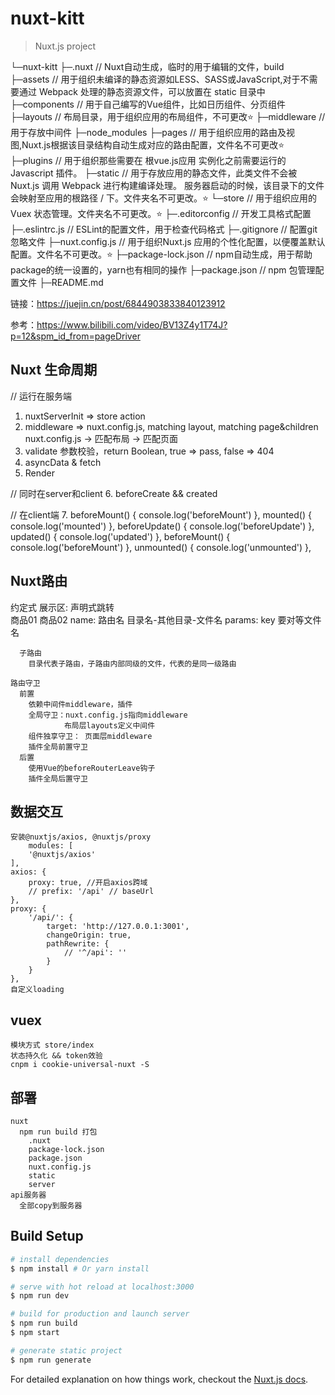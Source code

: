 # nuxt-kitt

> Nuxt.js project

└─nuxt-kitt
  ├─.nuxt               // Nuxt自动生成，临时的用于编辑的文件，build
  ├─assets              // 用于组织未编译的静态资源如LESS、SASS或JavaScript,对于不需要通过 Webpack 处理的静态资源文件，可以放置在 static 目录中
  ├─components          // 用于自己编写的Vue组件，比如日历组件、分页组件
  ├─layouts             // 布局目录，用于组织应用的布局组件，不可更改⭐
  ├─middleware          // 用于存放中间件
  ├─node_modules
  ├─pages               // 用于组织应用的路由及视图,Nuxt.js根据该目录结构自动生成对应的路由配置，文件名不可更改⭐
  ├─plugins             // 用于组织那些需要在 根vue.js应用 实例化之前需要运行的 Javascript 插件。
  ├─static              // 用于存放应用的静态文件，此类文件不会被 Nuxt.js 调用 Webpack 进行构建编译处理。 服务器启动的时候，该目录下的文件会映射至应用的根路径 / 下。文件夹名不可更改。⭐
  └─store               // 用于组织应用的Vuex 状态管理。文件夹名不可更改。⭐
  ├─.editorconfig       // 开发工具格式配置
  ├─.eslintrc.js        // ESLint的配置文件，用于检查代码格式
  ├─.gitignore          // 配置git忽略文件
  ├─nuxt.config.js      // 用于组织Nuxt.js 应用的个性化配置，以便覆盖默认配置。文件名不可更改。⭐
  ├─package-lock.json   // npm自动生成，用于帮助package的统一设置的，yarn也有相同的操作
  ├─package.json        // npm 包管理配置文件
  ├─README.md

链接：https://juejin.cn/post/6844903833840123912

参考：https://www.bilibili.com/video/BV13Z4y1T74J?p=12&spm_id_from=pageDriver
## Nuxt 生命周期
// 运行在服务端
1. nuxtServerInit  => store action
2. middleware => nuxt.config.js, matching layout, matching page&children
   nuxt.config.js -> 匹配布局 -> 匹配页面 
3. validate
   参数校验，return Boolean, true => pass, false => 404  
4. asyncData & fetch
5. Render

// 同时在server和client
6. beforeCreate && created

// 在client端
7. beforeMount() { console.log('beforeMount') },
   mounted() { console.log('mounted') },
   beforeUpdate() { console.log('beforeUpdate') },
   updated() { console.log('updated') },
   beforeMount() { console.log('beforeMount') },
   unmounted() { console.log('unmounted') },

## Nuxt路由
   约定式
      展示区: <nuxt/>
      声明式跳转     
        <nuxt-link to="/good/1?a=1&b=2">商品01</nuxt-link>
        <!-- // 也可以这样写 -->
        <nuxt-link :to="{ name: 'good-id', params: { id: 2}, query: { a:11, b: 22 } }">商品02</nuxt-link>
            name: 路由名 目录名-其他目录-文件名
            params: key  要对等文件名

      子路由
        目录代表子路由，子路由内部同级的文件，代表的是同一级路由

    路由守卫
      前置
        依赖中间件middleware，插件
        全局守卫：nuxt.config.js指向middleware
                布局层layouts定义中间件
        组件独享守卫： 页面层middleware
        插件全局前置守卫
      后置
        使用Vue的beforeRouterLeave钩子
        插件全局后置守卫

## 数据交互    
    安装@nuxtjs/axios, @nuxtjs/proxy
        modules: [
        '@nuxtjs/axios'
    ],
    axios: {
        proxy: true, //开启axios跨域
        // prefix: '/api' // baseUrl
    },
    proxy: {
        '/api/': {
            target: 'http://127.0.0.1:3001',
            changeOrigin: true,
            pathRewrite: {
                // '^/api': ''
            }
        }
    },
    自定义loading

## vuex
    模块方式 store/index
    状态持久化 && token效验
    cnpm i cookie-universal-nuxt -S

## 部署
    nuxt
      npm run build 打包 
        .nuxt
        package-lock.json
        package.json
        nuxt.config.js
        static
        server
    api服务器
      全部copy到服务器
      


         
          

## Build Setup

``` bash
# install dependencies
$ npm install # Or yarn install

# serve with hot reload at localhost:3000
$ npm run dev

# build for production and launch server
$ npm run build
$ npm start

# generate static project
$ npm run generate
```

For detailed explanation on how things work, checkout the [Nuxt.js docs](https://github.com/nuxt/nuxt.js).

